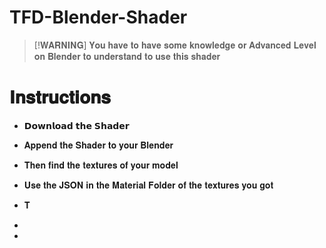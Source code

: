 # TFD-Blender-Shader

> [!𝐖𝐀𝐑𝐍𝐈𝐍𝐆] 𝐘𝐨𝐮 𝐡𝐚𝐯𝐞 𝐭𝐨 𝐡𝐚𝐯𝐞 𝐬𝐨𝐦𝐞 𝐤𝐧𝐨𝐰𝐥𝐞𝐝𝐠𝐞 𝐨𝐫 𝐀𝐝𝐯𝐚𝐧𝐜𝐞𝐝 𝐋𝐞𝐯𝐞𝐥 𝐨𝐧 𝐁𝐥𝐞𝐧𝐝𝐞𝐫 𝐭𝐨 𝐮𝐧𝐝𝐞𝐫𝐬𝐭𝐚𝐧𝐝 𝐭𝐨 𝐮𝐬𝐞 𝐭𝐡𝐢𝐬 𝐬𝐡𝐚𝐝𝐞𝐫 


# 𝐈𝐧𝐬𝐭𝐫𝐮𝐜𝐭𝐢𝐨𝐧𝐬 


* 𝗗𝗼𝘄𝗻𝗹𝗼𝗮𝗱 𝘁𝗵𝗲 𝗦𝗵𝗮𝗱𝗲𝗿


* 𝐀𝐩𝐩𝐞𝐧𝐝 𝐭𝐡𝐞 𝐒𝐡𝐚𝐝𝐞𝐫 𝐭𝐨 𝐲𝐨𝐮𝐫 𝐁𝐥𝐞𝐧𝐝𝐞𝐫


* 𝐓𝐡𝐞𝐧 𝐟𝐢𝐧𝐝 𝐭𝐡𝐞 𝐭𝐞𝐱𝐭𝐮𝐫𝐞𝐬 𝐨𝐟 𝐲𝐨𝐮𝐫 𝐦𝐨𝐝𝐞𝐥


* 𝐔𝐬𝐞 𝐭𝐡𝐞 𝐉𝐒𝐎𝐍 𝐢𝐧 𝐭𝐡𝐞 𝐌𝐚𝐭𝐞𝐫𝐢𝐚𝐥 𝐅𝐨𝐥𝐝𝐞𝐫 𝐨𝐟 𝐭𝐡𝐞 𝐭𝐞𝐱𝐭𝐮𝐫𝐞𝐬 𝐲𝐨𝐮 𝐠𝐨𝐭


* 𝐓


*


* 
